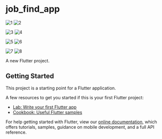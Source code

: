 # job_find_app

![1](https://user-images.githubusercontent.com/91328350/143537372-825cd6aa-79f5-4e7c-a288-ecfa9aed251a.jpg)   ![2](https://user-images.githubusercontent.com/91328350/143537387-dfcdc359-968f-43e7-9e60-081c392d9c03.jpg)

![3](https://user-images.githubusercontent.com/91328350/143537427-13eeffb6-dce7-4af9-bdd4-493688e5629e.jpg)  ![4](https://user-images.githubusercontent.com/91328350/143537438-0ac9b220-5089-4626-8a40-2c2e946fd43b.jpg)

![5](https://user-images.githubusercontent.com/91328350/143537447-73ec2d9a-0a9e-44ce-a69e-4d72c777bad2.jpg)  ![6](https://user-images.githubusercontent.com/91328350/143537459-d6164a58-f871-4349-9081-c2980a087a10.jpg)

![7](https://user-images.githubusercontent.com/91328350/143537478-1d6bd451-5675-4223-9839-b83e1a19eef3.jpg)  ![8](https://user-images.githubusercontent.com/91328350/143537489-f8e7a141-84b8-41a5-bd4b-430b06c45c3c.jpg)


A new Flutter project.

## Getting Started

This project is a starting point for a Flutter application.

A few resources to get you started if this is your first Flutter project:

- [Lab: Write your first Flutter app](https://flutter.dev/docs/get-started/codelab)
- [Cookbook: Useful Flutter samples](https://flutter.dev/docs/cookbook)

For help getting started with Flutter, view our
[online documentation](https://flutter.dev/docs), which offers tutorials,
samples, guidance on mobile development, and a full API reference.
